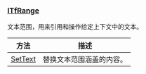 ### [ITfRange](https://learn.microsoft.com/zh-cn/windows/win32/api/msctf/nn-msctf-itfrange)

文本范围，用来引用和操作给定上下文中的文本。

方法						|描述
-|-
[SetText][1]			|替换文本范围涵盖的内容。

[1]: https://learn.microsoft.com/zh-cn/windows/win32/api/msctf/nf-msctf-itfrange-settext